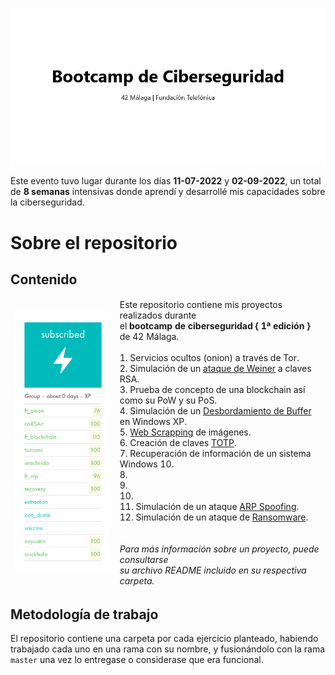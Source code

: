 [![GitHub Banner Generator – Generate a GitHub banner for your repo!](Banner.png)](https://15Galan/42malaga_bootcamp-ciberseguridad)

Este evento tuvo lugar durante los días **11-07-2022** y **02-09-2022**, un total de **8 semanas**
intensivas donde aprendí y desarrollé mis capacidades sobre la ciberseguridad.

# Sobre el repositorio

## Contenido

<table class="tg">
    <thead>
        <tr>
            <td class="tg-nrix">
                <img src="Resumen.png" alt="Resumen">
            </td>
            <td class="tg-nrix">
                Este repositorio contiene mis proyectos realizados durante
                <br>el <b>bootcamp de ciberseguridad { 1ª edición }</b> de 42 Málaga.
                <br>
                <br>1.  Servicios ocultos (onion) a través de Tor.
                <br>2.  Simulación de un <a href="https://en.wikipedia.org/wiki/Wiener%27s_attack">ataque de Weiner</a> a claves RSA.
                <br>3.  Prueba de concepto de una blockchain así como su PoW y su PoS.
                <br>4.  Simulación de un <a href="https://en.wikipedia.org/wiki/Buffer_overflow">Desbordamiento de Buffer</a> en Windows XP.
                <br>5.  <a href="https://en.wikipedia.org/wiki/Web_scraping">Web Scrapping</a> de imágenes.
                <br>6.  Creación de claves <a href="https://en.wikipedia.org/wiki/Time-based_one-time_password">TOTP</a>.
                <br>7.  Recuperación de información de un sistema Windows 10.
                <br>8.  
                <br>9.  
                <br>10. 
                <br>11. Simulación de un ataque <a href="https://en.wikipedia.org/wiki/ARP_spoofing">ARP Spoofing</a>.
                <br>12. Simulación de un ataque de <a href="https://en.wikipedia.org/wiki/Ransomware">Ransomware</a>.
                <br>
                <br>
                <br>
                <i>Para más información sobre un proyecto, puede consultarse
                <br>su archivo README incluido en su respectiva carpeta.</i>
            </td>
        </tr>
    </thead>
</table>


## Metodología de trabajo

El repositorio contiene una carpeta por cada ejercicio planteado, habiendo trabajado cada uno en una rama con su nombre,
y fusionándolo con la rama `master` una vez lo entregase o considerase que era funcional.
